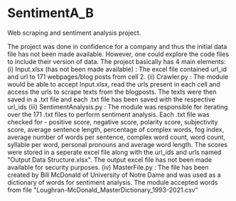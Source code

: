 # SentimentA_B
Web scraping and sentiment analysis project.


The project was done in confidence for a company and thus the initial data file has not been made available. However, one could explore the code files to include their version of data.
The project basically has 4 main elements:
  (i) Input.xlsx (has not been made available) :
      The excel file contained url_id and url to 171 webpages/blog posts from cell 2.
  (ii) Crawler.py :
        The module would be able to accept Input.xlsx, read the urls present in each cell and access the urls to scrape texts from the blogposts. The texts were then     saved in a .txt file and each .txt file has been saved with the respective url_ids 
  (iii) SentimentAnalysis.py :
        The module was responsible for iterating over the 171 .txt files to perform sentiment analysis. Each .txt file was checked for - positive score, negative score, polarity score, subjectivity score, average sentence length, percentage of complex words, fog index, average number of words per sentence, complex word count, word count, syllable per word, personal pronouns and average word length. The scores were stored in a seperate excel file along with the url_ids and urls named "Output Data Structure.xlsx". The output excel file has not been made available for security purposes.
   (iv) MasterFile.py :
        The file has been created by Bill McDonald of University of Notre Dame and was used as a dictionary of words for sentiment analysis. The module accepted words from file "Loughran-McDonald_MasterDictionary_1993-2021.csv"
